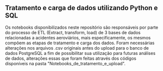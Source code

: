 ## Tratamento e carga de dados utilizando Python e SQL
Os notebooks disponibilizados neste repositório são responsáveis por parte do processo de ETL (Extract, transform, load) de 3 bases de dados relacionadas a acidentes aeroviários, mais especificamente, os mesmos compõem as etapas de tratamento e carga dos dados. Foram necessárias alterações nos arquivos .csv originais antes do upload para o banco de dados PostgreSQL a fim de possibilitar sua utilização para futuras análises de dados, alterações essas que foram feitas através dos códigos disponíveis na pasta "Notebooks_de_tratamento_e_upload".
